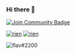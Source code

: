 ### Hi there 👋

<a href="https://discord.gg/zJyE39J"><img src="https://img.shields.io/discord/699989534724849685.svg?style=flat&label=Join%20Community&color=7289DA" alt="Join Community Badge"/></a>
  
<a href=""><img src="https://img.shields.io/github/stars/flav28?style=for-the-badge" alt="rien"/></a>
<a href=""><img src="https://img.shields.io/github/followers/flav28?color=947cea&style=for-the-badge" alt="rien"/></a>
  

<img src="https://github-readme-stats.vercel.app/api?username=flav28&show_icons=true&theme=gotham" alt="flav#2200" />

<!--
**flav28/flav28** is a ✨ _special_ ✨ repository because its `README.md` (this file) appears on your GitHub profile.

Here are some ideas to get you started:

- 🔭 I’m currently working on ...
- 🌱 I’m currently learning ...
- 👯 I’m looking to collaborate on ...
- 🤔 I’m looking for help with ...
- 💬 Ask me about ...
- 📫 How to reach me: ...
- 😄 Pronouns: ...
- ⚡ Fun fact: ...
-->
